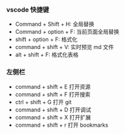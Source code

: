 ### vscode 快捷键

* Command + Shift + H: 全局替换
* Command + option + F: 当前页面全局替换
* shift + option + F: 格式化
* command + shift + V: 实时预览 md 文件
* alt + shift + F: 格式化表格


### 左侧栏

* command + shift + E 打开资源
* command + shift + F 打开搜索
* ctrl + shift + G 打开 git
* command + shift + D 打开调试
* command + shift + X 打开扩展
* command + shift + r 打开 bookmarks